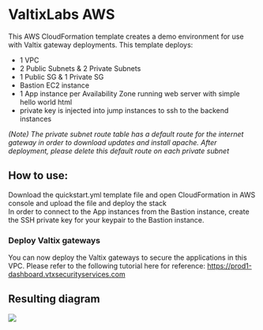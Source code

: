 # ValtixLabs AWS

This AWS CloudFormation template creates a demo environment for use with Valtix gateway deployments.  This template deploys: 
- 1 VPC
- 2 Public Subnets & 2 Private Subnets
- 1 Public SG & 1 Private SG
- Bastion EC2 instance
- 1 App instance per Availability Zone running web server with simple hello world html
- private key is injected into jump instances to ssh to the backend instances

*(Note) The private subnet route table has a default route for the internet gateway in order to download updates and install apache.  After deployment, please delete this default route on each private subnet*

## How to use:
Download the quickstart.yml template file and open CloudFormation in AWS console and upload the file and deploy the stack<br>
In order to connect to the App instances from the Bastion instance, create the SSH private key for your keypair to the Bastion instance.  

### Deploy Valtix gateways
You can now deploy the Valtix gateways to secure the applications in this VPC.  Please refer to the following tutorial here for reference:
https://prod1-dashboard.vtxsecurityservices.com

## Resulting diagram
<img src="https://raw.githubusercontent.com/valtix-security/valtixlabs-aws/master/ValtixLabs-AWS.PNG">

